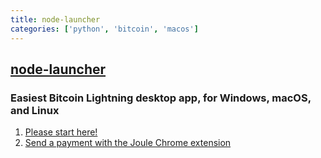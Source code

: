 ```yaml
---
title: node-launcher
categories: ['python', 'bitcoin', 'macos']
---
```

## [node-launcher](https://github.com/lightning-power-users/node-launcher)

### Easiest Bitcoin Lightning desktop app, for Windows, macOS, and Linux


1. [Please start here!](https://medium.com/@pierre_rochard/windows-macos-lightning-network-284bd5034340)
2. [Send a payment with the Joule Chrome extension](https://medium.com/@pierre_rochard/bitcoin-lightning-joule-chrome-extension-ac149bb05cb9)
